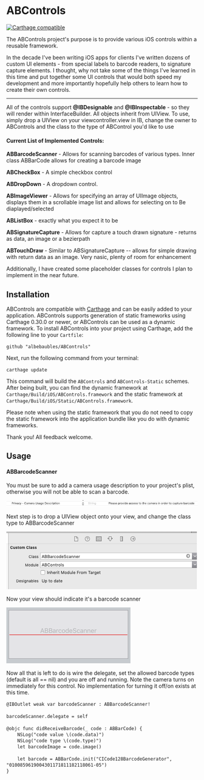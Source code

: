 # ABControls

[![Carthage compatible](https://img.shields.io/badge/Carthage-compatible-4BC51D.svg?style=flat)](https://github.com/Carthage/Carthage)

The ABControls project's purpose is to provide various iOS controls within
 a reusable framework.

In the decade I've been writing iOS apps for clients I've written dozens of
 custom UI elements - from special labels to barcode readers, to signature 
 capture elements.  I thought, why not take some of the things I've learned
 in this time and put together some UI controls that would both speed my 
 development and more importantly hopefully help others to learn how to create
  their own controls.

---
All of the controls support **@IBDesignable** and **@IBInspectable** - so they will render within InterfaceBuilder.  All objects inherit from UIView.    To use, simply drop a UIView on your viewcontroller.view in IB, change the  owner to ABControls and the class to the type of ABControl you'd like to use

#### Current List of Implemented Controls:

**ABBarcodeScanner** - Allows for scanning barcodes of various types.  Inner class ABBarCode allows for creating a barcode image

**ABCheckBox** - A simple checkbox control

**ABDropDown** - A dropdown control.  

**ABImageViewer** - Allows for specifying an array of UIImage objects, displays them in a scrollable image list and allows for selecting on to Be diaplayed/selected

**ABListBox** - exactly what you expect it to be

**ABSignatureCapture** - Allows for capture a touch drawn signature - returns as data, an image or a bezierpath

**ABTouchDraw** - Similar to ABSignatureCapture -- allows for simple drawing with return data as an image.  Very nasic, plenty of room for enhancement

Additionally, I have created some placeholder classes for controls I plan to implement in the near future.



## Installation

ABControls are compatible with [Carthage](https://github.com/Carthage/Carthage)
and can be easily added to your application. ABControls supports generation
of static frameworks using Carthage 0.30.0 or newer, or ABControls can be
used as a dynamic framework. To install ABControls into your project using
Carthage, add the following line to your `Cartfile`:

    github "albebaubles/ABControls"

Next, run the following command from your terminal:

    carthage update

This command will build the `ABControls` and `ABControls-Static` schemes.
After being built, you can find the dynamic framework at
`Carthage/Build/iOS/ABControls.framework` and the static framework at
`Carthage/Build/iOS/Static/ABControls.framework`.

Please note when using the static framework that you do not need to copy
the static framework into the application bundle like you do with dynamic
frameworks.

Thank you!  All feedback welcome.

## Usage

#### ABBarcodeScanner<br />
You must be sure to add a camera usage description to your project's plist, otherwise you will not
be able to scan a barcode. 

![camera access setting](docs/img/cameraAccess.png "plist camera usage statement")


Next step is to drop a UIView object onto your view, and change the class type to ABBarcodeScanner

![set class](docs/img/abbarcodeSetClass.png )


Now your view should indicate it's a barcode scanner<br />

![set class](docs/img/ABBarcodeScanner.png )

Now all that is left to do is wire the delegate, set the allowed barcode types 
(default is all == nil) and you are off and running.  Note the camera turns on
immediately for this control.  No implementation for turning it off/on exists at this time.

    @IBOutlet weak var barcodeScanner : ABBarcodeScanner!

    barcodeScanner.delegate = self

    @objc func didReceiveBarcode(_ code : ABBarCode) {
        NSLog("code value \(code.data)")
        NSLog("code type \(code.type)")
        let barcodeImage = code.image()
    
        let barcode = ABBarCode.init("CICode128BarcodeGenerator", "0100859619004301171811182118061-05")
    }

